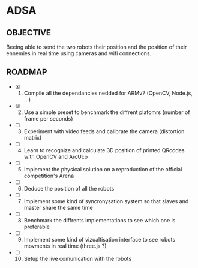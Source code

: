 # ADSA

## OBJECTIVE

Beeing able to send the two robots their position and the position of their ennemies in real time using cameras and wifi connections.

## ROADMAP

- [X] 1) Compile all the dependancies nedded for ARMv7 (OpenCV, Node.js, ...)
- [X] 2) Use a simple preset to benchmark the diffrent plafomrs (number of frame per seconds)
- [ ] 3) Experiment with video feeds and calibrate the camera (distortion matrix)
- [ ] 4) Learn to recognize and calculate 3D position of printed QRcodes with OpenCV and ArcUco
- [ ] 5) Implement the physical solution on a reproduction of the official competition's Arena
- [ ] 6) Deduce the position of all the robots
- [ ] 7) Implement some kind of syncronysation system so that slaves and master share the same time
- [ ] 8) Benchmark the diffrents implementations to see which one is preferable
- [ ] 9) Implement some kind of vizualtisation interface to see robots movments in real time (three.js ?)
- [ ] 10) Setup the live comunication with the robots
